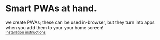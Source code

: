 # Smart PWAs at hand.
we create PWAs; these can be used in-browser, but they turn into apps when you add them to your your home screen!<br/>
<sup>[Installation instructions](./info/installation.md)</sup>
